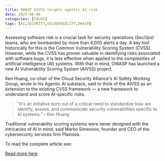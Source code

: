 ```yaml
---
title: OWASP AIVSS targets agentic AI risk
date: 2025-08-06
categories: [VULNS]
tags: [AI,SECURITY,VULNERABILITY,OWASP]
---
```


Assessing software risk is a crucial task for security operations (SecOps) teams, who are bombarded by more than 4,000 alerts a day. A key tool historically for this is the Common Vulnerability Scoring System (CVSS). However, while the CVSS has proven valuable in identifying risks associated with software bugs, it is less effective when applied to the complexities of artificial intelligence (AI) systems. With that in mind, OWASP has launched a new AI Vulnerability Scoring System (AIVSS) project.

Ken Huang, co-chair of the Cloud Security Alliance's AI Safety Working Group, wrote in his Agentic AI substack, said to think of the AIVSS as an extension to the existing CVSS framework — a new framework to understand and score AI-specific risks.

> "It's an initiative born out of a critical need to standardize how we identify, assess, and communicate security vulnerabilities specific to AI systems." - Ken Huang

Traditional vulnerability scoring systems were never designed with the intricacies of AI in mind, said Marko Simeonov, founder and CEO of the cybersecurity services firm Plainsea.

To read the complete article see:

[Read more here](https://www.reversinglabs.com/blog/owasp-aivss-agentic-ai-risk) 

